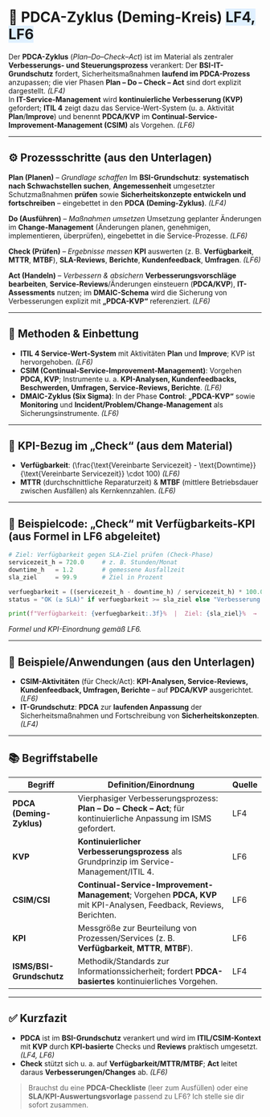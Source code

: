 # 🔄 PDCA-Zyklus (Deming-Kreis) <span style="background:#e0f0ff;">LF4, LF6</span>

Der **PDCA-Zyklus** (*Plan–Do–Check–Act*) ist im Material als zentraler **Verbesserungs- und Steuerungsprozess** verankert: Der **BSI-IT-Grundschutz** fordert, Sicherheitsmaßnahmen **laufend im PDCA-Prozess** anzupassen; die vier Phasen **Plan – Do – Check – Act** sind dort explizit dargestellt. *(LF4)*  
In **IT-Service-Management** wird **kontinuierliche Verbesserung (KVP)** gefordert; **ITIL 4** zeigt dazu das Service-Wert-System (u. a. Aktivität **Plan**/**Improve**) und benennt **PDCA/KVP** im **Continual-Service-Improvement-Management (CSIM)** als Vorgehen. *(LF6)*   

---

## ⚙️ Prozessschritte (aus den Unterlagen)

**Plan (Planen)** – *Grundlage schaffen*
Im **BSI-Grundschutz**: **systematisch nach Schwachstellen suchen**, **Angemessenheit** umgesetzter Schutzmaßnahmen **prüfen** sowie **Sicherheitskonzepte entwickeln und fortschreiben** – eingebettet in den **PDCA (Deming-Zyklus)**. *(LF4)* 

**Do (Ausführen)** – *Maßnahmen umsetzen*
Umsetzung geplanter Änderungen im **Change-Management** (Änderungen planen, genehmigen, implementieren, überprüfen), eingebettet in die Service-Prozesse. *(LF6)* 

**Check (Prüfen)** – *Ergebnisse messen*
**KPI** auswerten (z. B. **Verfügbarkeit**, **MTTR**, **MTBF**), **SLA-Reviews**, **Berichte**, **Kundenfeedback**, **Umfragen**. *(LF6)*   

**Act (Handeln)** – *Verbessern & absichern*
**Verbesserungsvorschläge bearbeiten**, **Service-Reviews**/Änderungen einsteuern (**PDCA/KVP**), **IT-Assessments** nutzen; im **DMAIC-Schema** wird die Sicherung von Verbesserungen explizit mit **„PDCA-KVP“** referenziert. *(LF6)*  

---

## 🧰 Methoden & Einbettung

* **ITIL 4 Service-Wert-System** mit Aktivitäten **Plan** und **Improve**; KVP ist hervorgehoben. *(LF6)*  
* **CSIM (Continual-Service-Improvement-Management)**: Vorgehen **PDCA, KVP**; Instrumente u. a. **KPI-Analysen, Kundenfeedbacks, Beschwerden, Umfragen, Service-Reviews, Berichte**. *(LF6)* 
* **DMAIC-Zyklus (Six Sigma)**: In der Phase **Control**: **„PDCA-KVP“** sowie **Monitoring** und **Incident/Problem/Change-Management** als Sicherungsinstrumente. *(LF6)* 

---

## 📏 KPI-Bezug im „Check“ (aus dem Material)

* **Verfügbarkeit**: (\frac{\text{Vereinbarte Servicezeit} - \text{Downtime}}{\text{Vereinbarte Servicezeit}} \cdot 100) *(LF6)* 
* **MTTR** (durchschnittliche Reparaturzeit) & **MTBF** (mittlere Betriebsdauer zwischen Ausfällen) als Kernkennzahlen. *(LF6)* 

---

## 🧪 Beispielcode: „Check“ mit Verfügbarkeits-KPI (aus Formel in LF6 abgeleitet)

```python
# Ziel: Verfügbarkeit gegen SLA-Ziel prüfen (Check-Phase)
servicezeit_h = 720.0     # z. B. Stunden/Monat
downtime_h   = 1.2        # gemessene Ausfallzeit
sla_ziel     = 99.9       # Ziel in Prozent

verfuegbarkeit = ((servicezeit_h - downtime_h) / servicezeit_h) * 100.0
status = "OK (≥ SLA)" if verfuegbarkeit >= sla_ziel else "Verbesserung nötig (Act auslösen)"

print(f"Verfügbarkeit: {verfuegbarkeit:.3f}%  |  Ziel: {sla_ziel}%  →  {status}")
```

*Formel und KPI-Einordnung gemäß LF6.*  

---

## 🧩 Beispiele/Anwendungen (aus den Unterlagen)

* **CSIM-Aktivitäten** (für Check/Act): **KPI-Analysen, Service-Reviews, Kundenfeedback, Umfragen, Berichte** – auf **PDCA/KVP** ausgerichtet. *(LF6)* 
* **IT-Grundschutz**: **PDCA** zur **laufenden Anpassung** der Sicherheitsmaßnahmen und Fortschreibung von **Sicherheitskonzepten**. *(LF4)* 

---

## 📚 Begriffstabelle

| Begriff                  | Definition/Einordnung                                                                                                | Quelle |
| ------------------------ | -------------------------------------------------------------------------------------------------------------------- | ------ |
| **PDCA (Deming-Zyklus)** | Vierphasiger Verbesserungsprozess: **Plan – Do – Check – Act**; für kontinuierliche Anpassung im ISMS gefordert.     | LF4    |
| **KVP**                  | **Kontinuierlicher Verbesserungsprozess** als Grundprinzip im Service-Management/ITIL 4.                             | LF6    |
| **CSIM/CSI**             | **Continual-Service-Improvement-Management**; Vorgehen **PDCA, KVP** mit KPI-Analysen, Feedback, Reviews, Berichten. | LF6    |
| **KPI**                  | Messgröße zur Beurteilung von Prozessen/Services (z. B. **Verfügbarkeit**, **MTTR**, **MTBF**).                      | LF6    |
| **ISMS/BSI-Grundschutz** | Methodik/Standards zur Informationssicherheit; fordert **PDCA-basiertes** kontinuierliches Vorgehen.                 | LF4    |

---

## ✅ Kurzfazit

* **PDCA** ist im **BSI-Grundschutz** verankert und wird im **ITIL/CSIM-Kontext** mit **KVP** durch **KPI-basierte** Checks und **Reviews** praktisch umgesetzt. *(LF4, LF6)*  
* **Check** stützt sich u. a. auf **Verfügbarkeit/MTTR/MTBF**; **Act** leitet daraus **Verbesserungen/Changes** ab. *(LF6)*  

> Brauchst du eine **PDCA-Checkliste** (leer zum Ausfüllen) oder eine **SLA/KPI-Auswertungsvorlage** passend zu LF6? Ich stelle sie dir sofort zusammen.
